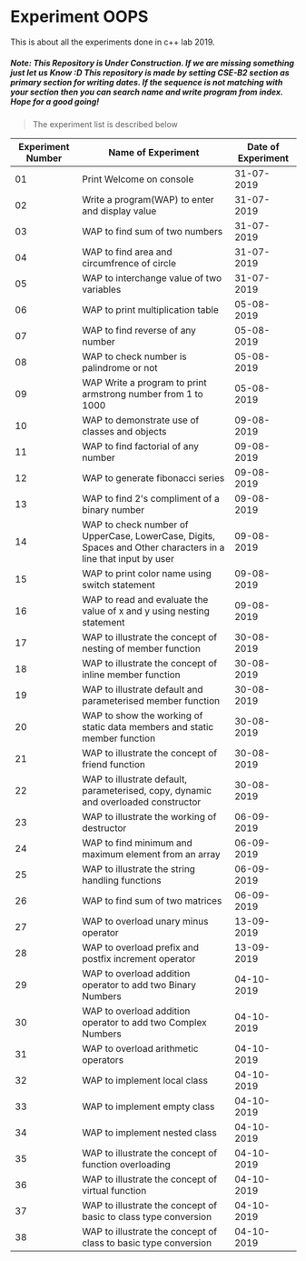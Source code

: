 # Experiment OOPS

This is about all the experiments done in c++ lab 2019.


##### Note: This Repository is Under Construction. If we are missing something just let us Know :D This repository is made by setting CSE-B2 section as primary section for writing dates. If the sequence is not matching with your section then you can search name and write program from index. Hope for a good going!



> The experiment list is described below

| Experiment Number | Name of Experiment | Date of Experiment |
|------------------|--------------------|--------------------|
|01| Print Welcome on console | 31-07-2019 |
|02| Write a program(WAP) to enter and display value | 31-07-2019 |
|03| WAP to find sum of two numbers | 31-07-2019 |
|04| WAP to find area and circumfrence of circle | 31-07-2019 |
|05| WAP to interchange value of two variables | 31-07-2019 |
|06| WAP to print multiplication table | 05-08-2019 |
|07| WAP to find reverse of any number | 05-08-2019 |
|08| WAP to check number is palindrome or not | 05-08-2019 |
|09| WAP Write a program to print armstrong number from 1 to 1000 | 05-08-2019 |
|10| WAP to demonstrate use of classes and objects | 09-08-2019 |
|11| WAP to find factorial of any number | 09-08-2019 |
|12| WAP to generate fibonacci series | 09-08-2019 |
|13| WAP to find 2's compliment of a binary number | 09-08-2019 |
|14| WAP to check number of UpperCase, LowerCase, Digits, Spaces and Other characters in a line that input by user | 09-08-2019 |
|15| WAP to print color name using switch statement | 09-08-2019 |
|16| WAP to read and evaluate the value of x and y using nesting statement | 09-08-2019 |
|17| WAP to illustrate the concept of nesting of member function | 30-08-2019 |
|18| WAP to illustrate the concept of inline member function | 30-08-2019 |
|19| WAP to illustrate default and parameterised member function | 30-08-2019 |
|20| WAP to show the working of static data members and static member function | 30-08-2019 |
|21| WAP to illustrate the concept of friend function | 30-08-2019 |
|22| WAP to illustrate default, parameterised, copy, dynamic and overloaded constructor | 30-08-2019 |
|23| WAP to illustrate the working of destructor | 06-09-2019 |
|24| WAP to find minimum and maximum element from an array | 06-09-2019 |
|25| WAP to illustrate the string handling functions | 06-09-2019 |
|26| WAP to find sum of two matrices | 06-09-2019 |
|27| WAP to overload unary minus operator | 13-09-2019 |
|28| WAP to overload prefix and postfix increment operator | 13-09-2019 |
|29| WAP to overload addition operator to add two Binary Numbers | 04-10-2019 |
|30| WAP to overload addition operator to add two Complex Numbers | 04-10-2019 |
|31| WAP to overload arithmetic operators | 04-10-2019 |
|32| WAP to implement local class | 04-10-2019 |
|33| WAP to implement empty class | 04-10-2019 |
|34| WAP to implement nested class | 04-10-2019 |
|35| WAP to illustrate the concept of function overloading | 04-10-2019 |
|36| WAP to illustrate the concept of virtual function | 04-10-2019 |
|37| WAP to illustrate the concept of basic to class type conversion | 04-10-2019 |
|38| WAP to illustrate the concept of class to basic type conversion | 04-10-2019 |
